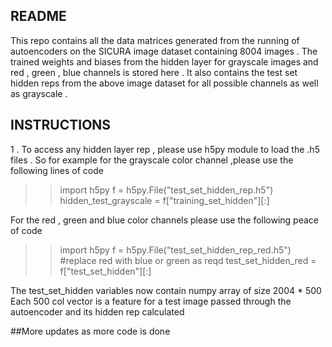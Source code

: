 README
-------

This repo contains all the data matrices generated from the running of autoencoders on the SICURA image dataset containing 8004 images . The trained weights and biases from the hidden layer for grayscale images and red , green , blue channels is stored here . It also contains the test set hidden reps from the above image dataset for all possible channels as well as grayscale . 

INSTRUCTIONS 
------------
1 . To access any hidden layer rep , please use h5py module to load the .h5 files . So for example for the grayscale color channel ,please use the following lines of code 
>> import h5py 
>> f  = h5py.File("test_set_hidden_rep.h5")
>>hidden_test_grayscale = f["training_set_hidden"][:]


For the red , green and blue color channels please use the following peace of code 

>>import h5py 
>>f = h5py.File("test_set_hidden_rep_red.h5") #replace red with blue or green as reqd
>>test_set_hidden_red = f["test_set_hidden"][:] 


The test_set_hidden variables now contain numpy array of size 2004 * 500 
Each 500 col vector is a feature for a test image passed through the autoencoder and its hidden rep calculated 


##More updates as more code is done 

